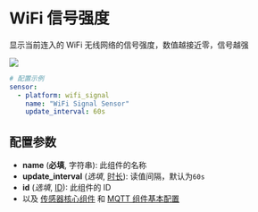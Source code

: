 # WiFi 信号强度

显示当前连入的 WiFi 无线网络的信号强度，数值越接近零，信号越强

![](http://pic.airijia.com/doc/20190116152044.png)

```yaml
# 配置示例
sensor:
  - platform: wifi_signal
    name: "WiFi Signal Sensor"
    update_interval: 60s
```

## 配置参数

- **name** (**必填**, 字符串): 此组件的名称
- **update_interval** (*选填*, [时长](esphome/guides/configuration-types#时长)): 读值间隔，默认为`60s`
- **id** (*选填*, [ID](esphome/guides/configuration-types#id)): 此组件的 ID
- 以及 [传感器核心组件](esphome/components/sensor/#基本配置) 和 [MQTT 组件基本配置](esphome/components/mqtt#MQTT-组件基本配置项)
